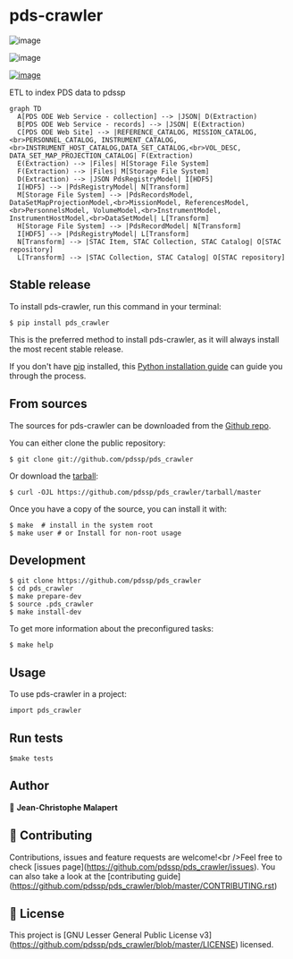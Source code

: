 # pds-crawler

![image](https://img.shields.io/github/v/tag/pdssp/pds_crawler)

![image](https://img.shields.io/github/v/release/pdssp/pds_crawler?include_prereleases)

[![image](https://img.shields.io/badge/Maintained%3F-yes-green.svg)](https://github.com/pdssp/pds_crawler/graphs/commit-activity)

ETL to index PDS data to pdssp

```mermaid 
graph TD     
  A[PDS ODE Web Service - collection] --> |JSON| D(Extraction)     
  B[PDS ODE Web Service - records] --> |JSON| E(Extraction)     
  C[PDS ODE Web Site] --> |REFERENCE_CATALOG, MISSION_CATALOG,<br>PERSONNEL_CATALOG, INSTRUMENT_CATALOG,<br>INSTRUMENT_HOST_CATALOG,DATA_SET_CATALOG,<br>VOL_DESC, DATA_SET_MAP_PROJECTION_CATALOG| F(Extraction)     
  E(Extraction) --> |Files| H[Storage File System]     
  F(Extraction) --> |Files| M[Storage File System]     
  D(Extraction) --> |JSON PdsRegistryModel| I[HDF5]     
  I[HDF5] --> |PdsRegistryModel| N[Transform]     
  M[Storage File System] --> |PdsRecordsModel, DataSetMapProjectionModel,<br>MissionModel, ReferencesModel,<br>PersonnelsModel, VolumeModel,<br>InstrumentModel, InstrumentHostModel,<br>DataSetModel| L[Transform]     
  H[Storage File System] --> |PdsRecordModel| N[Transform]     
  I[HDF5] --> |PdsRegistryModel| L[Transform]     
  N[Transform] --> |STAC Item, STAC Collection, STAC Catalog| O[STAC repository]     
  L[Transform] --> |STAC Collection, STAC Catalog| O[STAC repository] 
  ```

## Stable release

To install pds-crawler, run this command in your terminal:

``` console
$ pip install pds_crawler
```

This is the preferred method to install pds-crawler, as it will always
install the most recent stable release.

If you don\'t have [pip](https://pip.pypa.io) installed, this [Python
installation
guide](http://docs.python-guide.org/en/latest/starting/installation/)
can guide you through the process.

## From sources

The sources for pds-crawler can be downloaded from the [Github
repo](https://github.com/pdssp/pds_crawler).

You can either clone the public repository:

``` console
$ git clone git://github.com/pdssp/pds_crawler
```

Or download the
[tarball](https://github.com/pdssp/pds_crawler/tarball/master):

``` console
$ curl -OJL https://github.com/pdssp/pds_crawler/tarball/master
```

Once you have a copy of the source, you can install it with:

``` console
$ make  # install in the system root
$ make user # or Install for non-root usage
```

## Development

``` console
$ git clone https://github.com/pdssp/pds_crawler
$ cd pds_crawler
$ make prepare-dev
$ source .pds_crawler
$ make install-dev
```

To get more information about the preconfigured tasks:

``` console
$ make help
```

## Usage

To use pds-crawler in a project:

``` shell
import pds_crawler
```

## Run tests

``` console
$make tests
```

## Author

👤 **Jean-Christophe Malapert**

## 🤝 Contributing

Contributions, issues and feature requests are welcome!\<br /\>Feel free
to check \[issues page\](<https://github.com/pdssp/pds_crawler/issues>).
You can also take a look at the \[contributing
guide\](<https://github.com/pdssp/pds_crawler/blob/master/CONTRIBUTING.rst>)

## 📝 License

This project is \[GNU Lesser General Public License
v3\](<https://github.com/pdssp/pds_crawler/blob/master/LICENSE>)
licensed.
